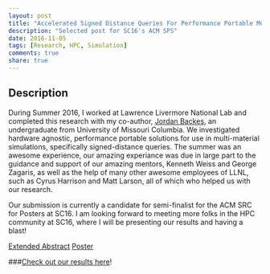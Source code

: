 ```yaml
---
layout: post
title: "Accelerated Signed Distance Queries For Performance Portable Multi-Material Simulations"
description: "Selected post for SC16's ACM SPS"
date: 2016-11-05
tags: [Research, HPC, Simulation]
comments: true
share: true
---
```



## Description

During Summer 2016, I worked at Lawrence Livermore National Lab and completed this research with my co-author, [Jordan Backes](http://sc16.supercomputing.org/presenter/?fn=jordan&ln=backes&uid=751073), an undergraduate from University of Missouri Columbia.  We investigated hardware agnostic, performance portable solutions for use in multi-material simulations,  specifically signed-distance queries.  The summer was an awesome experience, our amazing experiance was due in large part to the guidance and support of our amazing mentors, Kenneth Weiss and George Zagaris, as well as the help of many other awesome employees of LLNL, such as Cyrus Harrison and Matt Larson, all of which who helped us with our research.

Our submission is currently a candidate for semi-finalist for the ACM SRC for Posters at SC16.  I am looking forward to meeting more folks in the HPC community at SC16, where I will be presenting our results and having a blast!

[Extended Abstract](/files/sc16ExtendedAbstract.pdf)
[Poster](/files/PosterFinalSubmitThis)

###[Check out our results here](http://sc16.supercomputing.org/presentation/?id=spost141&sess=sess318)!




